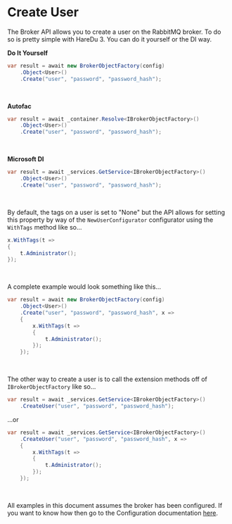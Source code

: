 # Create User

The Broker API allows you to create a user on the RabbitMQ broker. To do so is pretty simple with HareDu 3. You can do it yourself or the DI way.

**Do It Yourself**

```c#
var result = await new BrokerObjectFactory(config)
    .Object<User>()
    .Create("user", "password", "password_hash");
```
<br>

**Autofac**

```c#
var result = await _container.Resolve<IBrokerObjectFactory>()
    .Object<User>()
    .Create("user", "password", "password_hash");
```
<br>

**Microsoft DI**

```c#
var result = await _services.GetService<IBrokerObjectFactory>()
    .Object<User>()
    .Create("user", "password", "password_hash");
```
<br>

By default, the tags on a user is set to "None" but the API allows for setting this property by way of the ```NewUserConfigurator``` configurator using the ```WithTags``` method like so...

```c#
x.WithTags(t =>
{
    t.Administrator();
});
```
<br>

A complete example would look something like this...

```c#
var result = await new BrokerObjectFactory(config)
    .Object<User>()
    .Create("user", "password", "password_hash", x =>
    {
        x.WithTags(t =>
        {
            t.Administrator();
        });
    });
```
<br>

The other way to create a user is to call the extension methods off of ```IBrokerObjectFactory``` like so...

```c#
var result = await _services.GetService<IBrokerObjectFactory>()
    .CreateUser("user", "password", "password_hash");
```

...or

```c#
var result = await _services.GetService<IBrokerObjectFactory>()
    .CreateUser("user", "password", "password_hash", x =>
    {
        x.WithTags(t =>
        {
            t.Administrator();
        });
    });
```

<br>

All examples in this document assumes the broker has been configured. If you want to know how then go to the Configuration documentation [here](https://github.com/ahives/HareDu3/blob/master/docs/configuration.md).

